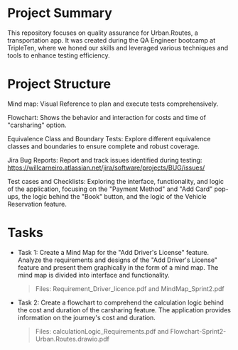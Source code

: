# Project Summary

This repository focuses on quality assurance for Urban.Routes, a transportation app. It was created during the QA Engineer bootcamp at
TripleTen, where we honed our skills and leveraged various techniques and tools to enhance testing efficiency.

# Project Structure

Mind map: Visual Reference to plan and execute tests comprehensively.

Flowchart: Shows the behavior and interaction for costs and time of "carsharing" option.

Equivalence Class and Boundary Tests: Explore different equivalence classes and boundaries to ensure complete and robust coverage.

Jira Bug Reports: Report and track issues identified during testing: https://willcarneiro.atlassian.net/jira/software/projects/BUG/issues/

Test cases and Checklists: Exploring the interface, functionality, and logic of the application, focusing on the "Payment Method" and "Add Card" pop-ups, the logic behind the "Book" button, and the logic of the Vehicle Reservation feature.

# Tasks

* Task 1: Create a Mind Map for the "Add Driver's License" feature. Analyze the requirements and designs of the "Add Driver's License"
  feature and present them graphically in the form of a mind map. The mind map is divided into interface and functionality.
  > Files: Requirement_Driver_licence.pdf and MindMap_Sprint2.pdf



* Task 2: Create a flowchart to comprehend the calculation logic behind the cost and duration of the carsharing feature. The application provides information on the journey's cost and duration.
  > Files: calculationLogic_Requirements.pdf and Flowchart-Sprint2-Urban.Routes.drawio.pdf

 

